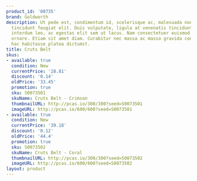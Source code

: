 ```yaml
---
product_id: '00735'
brand: Goldworth
description: Ut pede est, condimentum id, scelerisque ac, malesuada non, quam. Aliquam
  tincidunt feugiat elit. Duis vulputate, ligula at venenatis tincidunt, orci nunc
  interdum leo, ac egestas elit sem ut lacus. Nam consectetuer euismod nunc. Nullam
  ornare. Etiam sit amet diam. Curabitur nec massa ac massa gravida condimentum. In
  hac habitasse platea dictumst.
title: Cruts Belt
skus:
- available: true
  condition: New
  currentPrice: '28.81'
  discount: '0.14'
  oldPrice: '33.45'
  promotion: true
  sku: S0073501
  skuName: Cruts Belt - Crimson
  thumbnailURL: http://pcas.io/300/300?seed=S0073501
  imageURL: http://pcas.io/600/600?seed=S0073501
- available: true
  condition: New
  currentPrice: '39.18'
  discount: '0.12'
  oldPrice: '44.4'
  promotion: true
  sku: S0073502
  skuName: Cruts Belt - Coral
  thumbnailURL: http://pcas.io/300/300?seed=S0073502
  imageURL: http://pcas.io/600/600?seed=S0073502
layout: product
---
```

